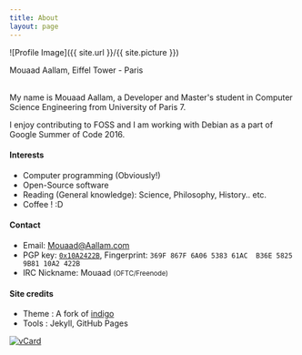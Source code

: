 ```yaml
---
title: About
layout: page
---
```

![Profile Image]({{ site.url }}/{{ site.picture }})
<figcaption class="caption">Mouaad Aallam, Eiffel Tower - Paris</figcaption>

<br/>

My name is Mouaad Aallam, a Developer and Master's student in Computer Science Engineering from University of Paris 7.

I enjoy contributing to FOSS and I am working with Debian as a part of Google Summer of Code 2016.

#### Interests
* Computer programming (Obviously!)
* Open-Source software
* Reading (General knowledge): Science, Philosophy, History.. etc.
* Coffee ! :D

#### Contact
* Email:  Mouaad@Aallam.com
* PGP key: [`0x10A2422B`](https://keyserver2.pgp.com/vkd/SubmitSearch.event?&&SearchCriteria=mouaad%40aallam.com), Fingerprint: `369F 867F 6A06 5383 61AC  B36E 5825 9B81 10A2 422B`
* IRC Nickname: Mouaad <small>(OFTC/Freenode)</small>

#### Site credits
* Theme : A fork of [indigo](https://github.com/sergiokopplin/indigo)
* Tools : Jekyll, GitHub Pages

<a href="{{ site.url }}/assets/files/MouaadAallam.vcard">
 <img src="{{ site.url }}/assets/images/MouaadAallamQR.png" style="width: inherit;" alt="vCard" /></a>
